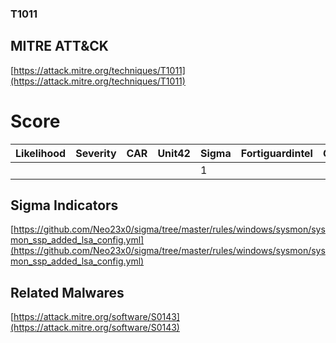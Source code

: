 
### T1011
## MITRE ATT&CK
[https://attack.mitre.org/techniques/T1011](https://attack.mitre.org/techniques/T1011)

# Score

| Likelihood | Severity | CAR | Unit42 | Sigma | Fortiguardintel | Groups | Malwares | Tools |
| ---------- | -------- | --- | ------ | ----- | --------------- | ---  | --- | --- |
 |   |   |   |   | 1 |   |   | 1 |   |



## Sigma Indicators

[https://github.com/Neo23x0/sigma/tree/master/rules/windows/sysmon/sysmon_ssp_added_lsa_config.yml](https://github.com/Neo23x0/sigma/tree/master/rules/windows/sysmon/sysmon_ssp_added_lsa_config.yml)
[]()


## Related Malwares

[https://attack.mitre.org/software/S0143](https://attack.mitre.org/software/S0143)
[]()
